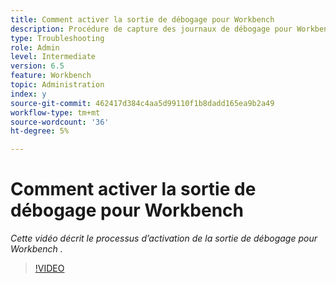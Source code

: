 ```yaml
---
title: Comment activer la sortie de débogage pour Workbench
description: Procédure de capture des journaux de débogage pour Workbench
type: Troubleshooting
role: Admin
level: Intermediate
version: 6.5
feature: Workbench
topic: Administration
index: y
source-git-commit: 462417d384c4aa5d99110f1b8dadd165ea9b2a49
workflow-type: tm+mt
source-wordcount: '36'
ht-degree: 5%

---
```



# Comment activer la sortie de débogage pour Workbench

*Cette vidéo décrit le processus d’activation de la sortie de débogage pour Workbench .*

>[!VIDEO](https://video.tv.adobe.com/v/335497?quality=9&learn=on)
